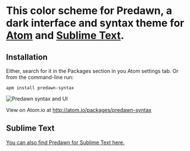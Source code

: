 # This color scheme for Predawn, a dark interface and syntax theme for [Atom](https://atom.io/packages/predawn-ui) and [Sublime Text](https://sublime.wbond.net/packages/Predawn).

## Installation

Either, search for it in the Packages section in you Atom settings tab. Or from the command-line run:

```
apm install predawn-syntax
```

![Predawn syntax and UI](https://raw.githubusercontent.com/jamiewilson/predawn-syntax/master/predawn-atom.png)

View on Atom.io at http://atom.io/packages/predawn-syntax

## Sublime Text
[You can also find Predawn for Sublime Text here.](https://github.com/jamiewilson/predawn)
